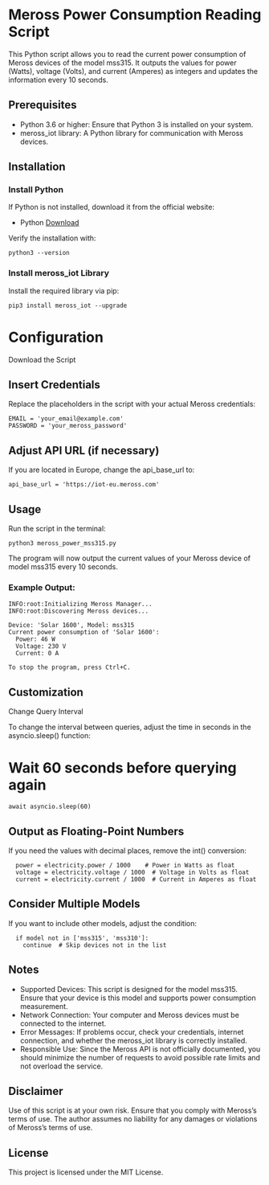 # Meross Power Consumption Reading Script

This Python script allows you to read the current power consumption of Meross devices of the model mss315. It outputs the values for power (Watts), voltage (Volts), and current (Amperes) as integers and updates the information every 10 seconds.

## Prerequisites

*	Python 3.6 or higher: Ensure that Python 3 is installed on your system.
*	meross_iot library: A Python library for communication with Meross devices.

## Installation

### Install Python

If Python is not installed, download it from the official website:

*	Python [Download](https://www.python.org/downloads/)

Verify the installation with:
```
python3 --version
```


### Install meross_iot Library

Install the required library via pip:
```
pip3 install meross_iot --upgrade
```


# Configuration

Download the Script

## Insert Credentials

Replace the placeholders in the script with your actual Meross credentials:
```
EMAIL = 'your_email@example.com'
PASSWORD = 'your_meross_password'
```
## Adjust API URL (if necessary)

If you are located in Europe, change the api_base_url to:
```
api_base_url = 'https://iot-eu.meross.com'
```


## Usage

Run the script in the terminal:
```
python3 meross_power_mss315.py
```


The program will now output the current values of your Meross device of model mss315 every 10 seconds.

### Example Output:
```
INFO:root:Initializing Meross Manager...
INFO:root:Discovering Meross devices...

Device: 'Solar 1600', Model: mss315
Current power consumption of 'Solar 1600':
  Power: 46 W
  Voltage: 230 V
  Current: 0 A

To stop the program, press Ctrl+C.
```
## Customization

Change Query Interval

To change the interval between queries, adjust the time in seconds in the asyncio.sleep() function:

# Wait 60 seconds before querying again
```
await asyncio.sleep(60)
```


## Output as Floating-Point Numbers

If you need the values with decimal places, remove the int() conversion:
```
  power = electricity.power / 1000    # Power in Watts as float
  voltage = electricity.voltage / 1000  # Voltage in Volts as float
  current = electricity.current / 1000  # Current in Amperes as float
```
## Consider Multiple Models

If you want to include other models, adjust the condition:
```
  if model not in ['mss315', 'mss310']:
    continue  # Skip devices not in the list
```


## Notes

*	Supported Devices: This script is designed for the model mss315. Ensure that your device is this model and supports power consumption measurement.
*	Network Connection: Your computer and Meross devices must be connected to the internet.
*	Error Messages: If problems occur, check your credentials, internet connection, and whether the meross_iot library is correctly installed.
*	Responsible Use: Since the Meross API is not officially documented, you should minimize the number of requests to avoid possible rate limits and not overload the service.

## Disclaimer

Use of this script is at your own risk. Ensure that you comply with Meross’s terms of use. The author assumes no liability for any damages or violations of Meross’s terms of use.

## License

This project is licensed under the MIT License.
